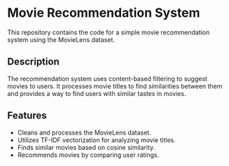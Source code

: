 # Movie Recommendation System

This repository contains the code for a simple movie recommendation system using the MovieLens dataset.

## Description

The recommendation system uses content-based filtering to suggest movies to users. It processes movie titles to find similarities between them and provides a way to find users with similar tastes in movies.

## Features

- Cleans and processes the MovieLens dataset.
- Utilizes TF-IDF vectorization for analyzing movie titles.
- Finds similar movies based on cosine similarity.
- Recommends movies by comparing user ratings.
